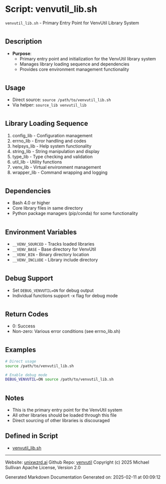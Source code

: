 # Script: venvutil_lib.sh
`venvutil_lib.sh` - Primary Entry Point for VenvUtil Library System
#
## Description
- **Purpose**:
  - Primary entry point and initialization for the VenvUtil library system
  - Manages library loading sequence and dependencies
  - Provides core environment management functionality
#
## Usage
  - Direct source: `source /path/to/venvutil_lib.sh`
  - Via helper: `source_lib venvutil_lib`
#
## Library Loading Sequence
  1. config_lib - Configuration management
  2. errno_lib - Error handling and codes
  3. helpsys_lib - Help system functionality
  4. string_lib - String manipulation and display
  5. type_lib - Type checking and validation
  6. util_lib - Utility functions
  7. venv_lib - Virtual environment management
  8. wrapper_lib - Command wrapping and logging
#
## Dependencies
  - Bash 4.0 or higher
  - Core library files in same directory
  - Python package managers (pip/conda) for some functionality
#
## Environment Variables
  - `__VENV_SOURCED` - Tracks loaded libraries
  - `__VENV_BASE` - Base directory for VenvUtil
  - `__VENV_BIN` - Binary directory location
  - `__VENV_INCLUDE` - Library include directory
#
## Debug Support
  - Set `DEBUG_VENVUTIL=ON` for debug output
  - Individual functions support -x flag for debug mode
#
## Return Codes
  - 0: Success
  - Non-zero: Various error conditions (see errno_lib.sh)
#
## Examples
  ```bash
  # Direct usage
  source /path/to/venvutil_lib.sh
  
  # Enable debug mode
  DEBUG_VENVUTIL=ON source /path/to/venvutil_lib.sh
  ```
#
## Notes
  - This is the primary entry point for the VenvUtil system
  - All other libraries should be loaded through this file
  - Direct sourcing of other libraries is discouraged



## Defined in Script

* [venvutil_lib.sh](../venvutil_lib_sh.md)
---

Website: [unixwzrd.ai](https://unixwzrd.ai)
Github Repo: [venvutil](https://github.com/unixwzrd/venvutil)
Copyright (c) 2025 Michael Sullivan
Apache License, Version 2.0

Generated Markdown Documentation
Generated on: 2025-02-11 at 00:09:12

